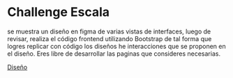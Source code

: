 # Challenge Escala
se muestra un diseño en figma de varias vistas de interfaces, luego de revisar, realiza el código frontend utilizando Bootstrap de tal forma que logres replicar con código los diseños he interacciones que se proponen en el diseño. Eres libre de desarrollar las paginas que consideres necesarias.

[Diseño](https://www.figma.com/file/C7sdBVQMuCRm3nzXxSg5Ur/Get-That-Job---Capstone?node-id=4%3A20919)